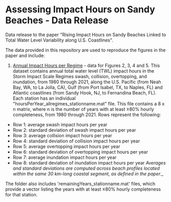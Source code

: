 # Assessing Impact Hours on Sandy Beaches - Data Release
Data release to the paper "Rising Impact Hours on Sandy Beaches Linked to Total Water Level Variability along U.S. Coastlines".

The data provided in this repository are used to reproduce the figures in the paper and include: 

1) [Annual Impact Hours per Regime](impactHoursbyRegime) - data for Figures 2, 3, 4 and 5. This dataset contains annual total water level (TWL) impact hours in the Storm Impact Scale Regimes swash, collision, overtopping, and inundation, from 1980 through 2021, along the U.S. Pacific (from Neah Bay, WA, to La Jolla, CA), Gulf (from Port Isabel, TX, to Naples, FL) and Atlantic coastlines (from Sandy Hook, NJ, to Fernandina Beach, FL). Each station has an individual "hoursPerYear_allregimes_stationname.mat" file. This file contains a 8 x n matrix, where n is the number of years with at least ≥80% hourly completeness, from 1980 through 2021. Rows represent the following:
  - Row 1: average swash impact hours per year
  - Row 2: standard deviation of swash impact hours per year
  - Row 3: average collision impact hours per year
  - Row 4: standard deviation of collision impact hours per year
  - Row 5: average overtopping impact hours per year
  - Row 6: standard deviation of overtopping impact hours per year
  - Row 7: average inundation impact hours per year
  - Row 8: standard deviation of inundation impact hours per year
_Averages and standard deviations are computed across beach profiles located within the same 30 km-long coastal segment, as defined in the paper.__

The folder also includes 'remainingYears_stationname.mat' files, which provide a vector listing the years with at least ≥80% hourly completeness for that station.



